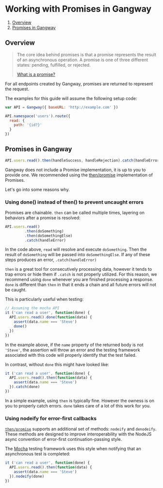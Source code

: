# Working with Promises in Gangway

1. [Overview](#overview)
2. [Promises in Gangway](#promises-in-gangway)

## Overview

> The core idea behind promises is that a promise represents the
> result of an asynchronous operation. A promise is one of three
> different states: pending, fulfilled, or rejected.
>
> [What is a promise?](https://www.promisejs.org#definition)

For all endpoints created by Gangway, promises are returned to
represent the request.

The examples for this guide will assume the following setup code:

```javascript
var API = Gangway({ baseURL: 'http://example.com' })

API.namespace('users').route({
  read: {
    path: '{id?}'
  }
})
```

## Promises in Gangway

```javascript
API.users.read().then(handleSuccess, handleRejection).catch(handleError)
```

Gangway does not include a Promise implementation, it is up to you to
provide one. We recommended using the [then/promise](https://github.com/then/promise)
implementation of Promises.

Let's go into some reasons why.

### Using done() instead of then() to prevent uncaught errors

Promises are chainable. `then` can be called multiple times, layering
on behaviors after a promise is resolved:

```javascript
API.users.read()
         .then(doSomething)
         .then(doSomethingElse)
         .catch(handleError)
```

In the code above, `read` will resolve and execute `doSomething`. Then
the result of `doSomething` will be passed into `doSomethingElse`. If
any of these steps produces an error, `.catch(handleError)`

`then` is a great tool for consecutively processing data, however it
tends to trap errors or hide them if `.catch` is not properly
utilized. For this reason, we recommend using `done` whenever you are
finished processing a response. `done` is different than `then` in
that it ends a chain and all future errors will not be caught.

This is particularly useful when testing:

```javascript
// Assuming the mocha API
it ('can read a user', function(done) {
  API.users.read().done(function(data) {
    assert(data.name === 'Steve')
    done()
  })
})
```

In the example above, if the `name` property of the returned body is
not `'Steve'`, the assertion will throw an error and the testing
framework associated with this code will properly identify that the
test failed.

In contrast, without `done` this might have looked like:

```javascript
it ('can read a user', function(done) {
  API.users.read().then(function(data) {
    assert(data.name === 'Steve')
  }).catch(done)
})
```

In a simple example, using `then` is typically fine. However the
owness is on you to properly catch errors. `done` takes care of a lot
of this work for you.

### Using nodeify for error-first callbacks

[`then/promise`](https://github.com/then/promise) supports an
additional set of methods: `nodeify` and `denodeify`. These methods
are designed to improve interoperability with the NodeJS async
convention of error-first continuation-passing style.

The [Mocha](http://mochajs.org) testing framework uses this style when
notifying that an asynchronous test is completed:

```javascript
it ('can read a user', function(done) {
  API.users.read().then(function(data) {
    assert(data.name === 'Steve')
  }).nodeify(done)
})
```
